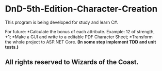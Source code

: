 # DnD-5th-Edition-Character-Creation
This program is being developed for study and learn C#.

For future:
*Calculate the bonus of each attribute. Example: 12 of strength, +1;
*Make a GUI and write to a editable PDF Character Sheet;
*Transform the whole project to ASP.NET Core.
  **(In some step implement TDD and unit tests.)**

## All rights reserved to Wizards of the Coast.


